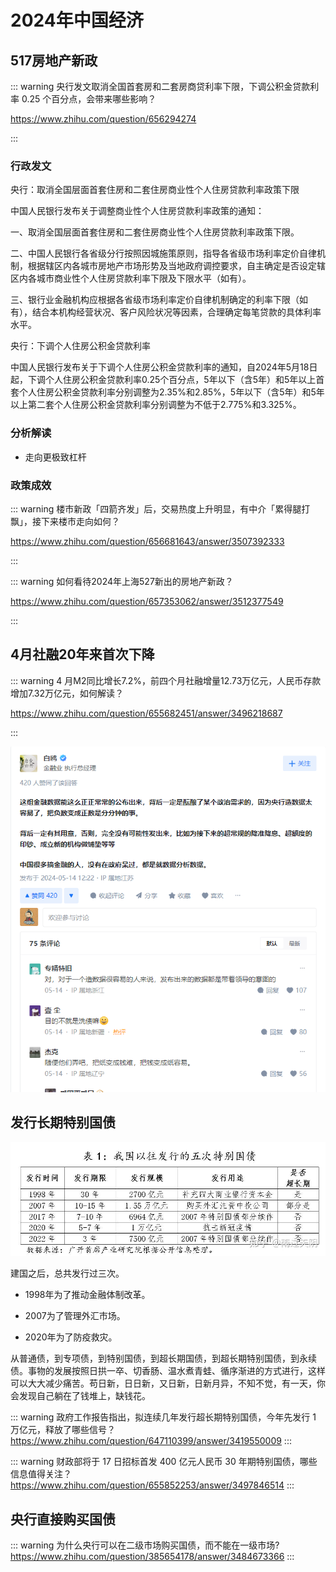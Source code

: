 # 2024年中国经济

## 517房地产新政


::: warning 央行发文取消全国首套房和二套房商贷利率下限，下调公积金贷款利率 0.25 个百分点，会带来哪些影响？

<https://www.zhihu.com/question/656294274>

:::
### 行政发文

央行：取消全国层面首套住房和二套住房商业性个人住房贷款利率政策下限

中国人民银行发布关于调整商业性个人住房贷款利率政策的通知：

一、取消全国层面首套住房和二套住房商业性个人住房贷款利率政策下限。

二、中国人民银行各省级分行按照因城施策原则，指导各省级市场利率定价自律机制，根据辖区内各城市房地产市场形势及当地政府调控要求，自主确定是否设定辖区内各城市商业性个人住房贷款利率下限及下限水平（如有）。

三、银行业金融机构应根据各省级市场利率定价自律机制确定的利率下限（如有），结合本机构经营状况、客户风险状况等因素，合理确定每笔贷款的具体利率水平。

央行：下调个人住房公积金贷款利率

中国人民银行发布关于下调个人住房公积金贷款利率的通知，自2024年5月18日起，下调个人住房公积金贷款利率0.25个百分点，5年以下（含5年）和5年以上首套个人住房公积金贷款利率分别调整为2.35%和2.85%，5年以下（含5年）和5年以上第二套个人住房公积金贷款利率分别调整为不低于2.775%和3.325%。

### 分析解读

- 走向更极致杠杆

### 政策成效

::: warning 楼市新政「四箭齐发」后，交易热度上升明显，有中介「累得腿打飘」，接下来楼市走向如何？

<https://www.zhihu.com/question/656681643/answer/3507392333>

:::

::: warning 如何看待2024年上海527新出的房地产新政？

<https://www.zhihu.com/question/657353062/answer/3512377549>

:::

## 4月社融20年来首次下降

::: warning 4 月M2同比增长7.2%，前四个月社融增量12.73万亿元，人民币存款增加7.32万亿元，如何解读？

<https://www.zhihu.com/question/655682451/answer/3496218687>

::: 

![alt text](img/image.png)

## 发行长期特别国债

![alt text](img/image-1.png)

建国之后，总共发行过三次。

- 1998年为了推动金融体制改革。

- 2007为了管理外汇市场。

- 2020年为了防疫救灾。

从普通债，到专项债，到特别国债，到超长期国债，到超长期特别国债，到永续债。事物的发展按照日拱一卒、切香肠、温水煮青蛙、循序渐进的方式进行，这样可以大大减少痛苦。苟日新，日日新，又日新，日新月异，不知不觉，有一天，你会发现自己躺在了钱堆上，缺钱花。

::: warning 政府工作报告指出，拟连续几年发行超长期特别国债，今年先发行 1 万亿元，释放了哪些信号？
<https://www.zhihu.com/question/647110399/answer/3419550009>
:::

::: warning 财政部将于 17 日招标首发 400 亿元人民币 30 年期特别国债，哪些信息值得关注？
<https://www.zhihu.com/question/655852253/answer/3497846514>
:::

## 央行直接购买国债

::: warning 为什么央行可以在二级市场购买国债，而不能在一级市场?
<https://www.zhihu.com/question/385654178/answer/3484673366>
:::
